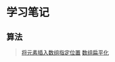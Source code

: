 # 学习笔记

## 算法

> [将元素插入数组指定位置](https://github.com/iloveplus/note/blob/master/insertTagInArray.md)
> [数组扁平化](https://github.com/iloveplus/note/blob/master/flatArray.md)
